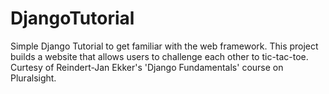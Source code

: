 # DjangoTutorial

Simple Django Tutorial to get familiar with the web framework. This project builds a website that allows users to challenge each other to tic-tac-toe. Curtesy of Reindert-Jan Ekker's 'Django Fundamentals' course on Pluralsight.